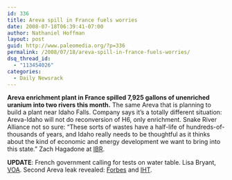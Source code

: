 ```yaml
---
id: 336
title: Areva spill in France fuels worries
date: 2008-07-18T06:39:41-07:00
author: Nathaniel Hoffman
layout: post
guid: http://www.paleomedia.org/?p=336
permalink: /2008/07/18/areva-spill-in-france-fuels-worries/
dsq_thread_id:
  - "113454026"
categories:
  - Daily Newsrack
---
```

**Areva enrichment plant in France spilled 7,925 gallons of unenriched uranium into two rivers this month.** The same Areva that is planning to build a plant near Idaho Falls. Company says it&#8217;s a totally different situation: Areva-Idaho will not do reconversion of H6, only enrichment. Snake River Alliance not so sure: &#8220;These sorts of wastes have a half-life of hundreds-of-thousands of years, and Idaho really needs to be thoughtful as it thinks about the kind of economic and energy development we want to bring into this state.” Zach Hagadone at [IBR](http://www.idahobusiness.net/archive.htm/2008/07/15/AREVA-France-leak-renews-nuke-safety-concerns).

**UPDATE**: French government calling for tests on water table. Lisa Bryant, [VOA](http://www.voanews.com/english/2008-07-18-voa47.cfm). Second Areva leak revealed: [Forbes](http://www.forbes.com/markets/2008/07/18/areva-nuclear-energy-markets-equity-cx_ll_0718markets15.html) and [IHT](http://www.iht.com/articles/2008/07/18/europe/leak.php).